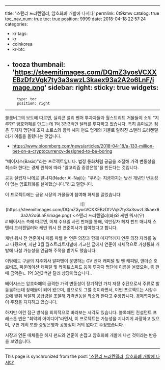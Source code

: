 
---
title: '스탠리 드러켄밀러, 암호화폐 개발에 나서다'
permlink: 6t9kmw
catalog: true
toc_nav_num: true
toc: true
position: 9999
date: 2018-04-18 22:57:24
categories:
- kr
tags:
- kr
- coinkorea
- kr-btc
- tooza
thumbnail: 'https://steemitimages.com/DQmZ3yosVCXXEBzDfzVqk7ty3a3swzL3kaex93a2A2o6LnF/image.png'
sidebar:
    right:
        sticky: true
widgets:
    -
        type: toc
        position: right
---


블룸버그의 보도에 따르면, 실리콘 밸리 벤처 투자자들과 월스트리트 거물들이 소위 "지루한" 암호화폐를 만드는데  1억 3천3백만 달러를 투자하고 있습니다.  특히 흥미로운 점은 투자자 명단에 조지 소로스와 함께 헤지 펀드 업계의 거물로 알려진 스탠리 드러켄밀러가 이름을 올렸다는 것입니다. 

- https://www.bloomberg.com/news/articles/2018-04-18/a-133-million-bet-on-a-cryptocurrency-designed-to-be-boring

"베이시스(Basis)"라는 프로젝트입니다.  법정 통화처럼 공급을 조절해 가격 변동성을 최소화 한다는 경제 원칙에 따라 "알고리즘 중앙은행"을 만든다는 것입니다.

공동 설립자 나데르 알나지(Nader Al-Naji)는  "우리는 지금까지는 낮선 개념인 변동성이 없는 암호화폐를 설계했습니다."라고 말합니다.

이 프로젝트에는 금융 시장의 거물들이 참여해 화제를 끌었습니다. 

<center>
![](https://steemitimages.com/DQmZ3yosVCXXEBzDfzVqk7ty3a3swzL3kaex93a2A2o6LnF/image.png)
<스탠리 드러켄밀러(좌)와 케빈 워시(우)
</center>
#
베이시스 측에 따르면, 어제 수요일 사전 판매를 통해,  억만장자 헤지 펀드 매니저 스탠리 드러켄밀러와 케빈 워시 전 연준이사가 참여했다고 합니다.  

케빈 워시 전 연준이사 제롬 파웰 현 연준 의장과 함께 마지막까지 연준 의장 자리를 놓고 다퉜으며, 지난 3월 월스트리트저널에 기고한 글에서 연준이 자체적으로 가상통화 개발에 나설 가능성을 언급해 주목을 받기도 했습니다.
 
이밖에도 구글의 지주회사 알파벳이 운영하는 GV 벤처 캐피털 및 밴 캐피털, 앤더슨 호로비츠, 파운데이션 캐피탈 및 라이트스피드 등이 투자자 명단에 이름을 올렸으며, 총 판매 금액은ㄴ 1억 3천3백만 달러 상당이었습니다..

베이시스는 암호화폐의 급격한 가격 변동성이 장기적인 가치 저장 수단으로서 주류로 발돋움하는데 장애물이 되어 왔으며, 앞으로도 그럴 것이라면서, 이번 프로젝트는 시장수요에 맞춰 적절히 공급량을 조절해 가격변동을 최소화 한다고 주장합니다.  경제학자들도 이 주장을 지지하고 있습니다. 

하지만 이런 접근 방식을 회의적으로 바라보는 시각도 있습니다.  블록체인 컨설턴트 프레스톤 번은 "최악의 아이디어"라면서, 이 프로젝트는 가능성을 지나치게 과장하고 있으며, 구현 계획 또한 중앙은행과 공통점이 거의 없다고 주장했습니다.

시장과 언론 매체들은 헤지 펀드와 연준이 손잡고 암호화폐 개발에 나선 것이라는 반응을 보였습니다.

- - -

This page is synchronized from the post: ['스탠리 드러켄밀러, 암호화폐 개발에 나서다'](https://steemit.com/@pius.pius/6t9kmw)
